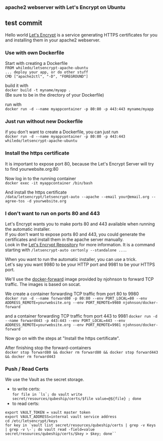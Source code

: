 ### apache2 webserver with Let's Encrypt on Ubuntu
## test commit ##
Hello world
[Let's Encrypt](https://github.com/letsencrypt/letsencrypt) is a service generating HTTPS certificates for you and installing them in your apache2 webserver.

### Use with own Dockerfile  
Start with creating a Dockerfile  
`FROM whiledo/letsencrypt-apache-ubuntu`  
`... deploy your app, or do other stuff`  
`CMD ["apache2ctl", "-D", "FOREGROUND"]`  

build it with  
`docker build -t myname/myapp .`  
(Be sure to be in the directory of your Dockerfile)

run with  
`docker run -d --name myappcontainer -p 80:80 -p 443:443 myname/myapp`  

### Just run without new Dockerfile  
if you don't want to create a Dockerfile, you can just run  
`docker run -d --name myappcontainer -p 80:80 -p 443:443 whiledo/letsencrypt-apache-ubuntu`

### Install the https certificate  
It is important to expose port 80, because the Let's Encrypt Server will try to find yourwebsite.org:80  

Now log in to the running container  
`docker exec -it myappcontainer /bin/bash`  

And install the https certificate  
`/data/letsencrypt/letsencrypt-auto --apache --email your@email.org --agree-tos -d yourwebsite.org`  

### I don't want to run on ports 80 and 443  
Let's Encrypt wants you to make ports 80 and 443 available when running the automatic installer.  
If you don't want to expose ports 80 and 443, you could generate the certificates and install them in the apache server manually.  
Look in the [Let's Encrypt Repository](https://github.com/letsencrypt/letsencrypt) for more information.
It is a command starting with `/letsencrypt-auto certonly --standalone ...`.  


When you want to run the automatic installer, you can use a trick.  
Let's say you want 9980 to be your HTTP port and 9981 to be your HTTPS port.  

We'll use the [docker-forward](https://hub.docker.com/r/njohnson/docker-forward/) image provided by njohnson to forward TCP traffic. The images is based on socat.  

We create a container forwarding TCP traffic from port 80 to 9980  
`docker run -d --name forward80 -p 80:80 --env PORT_LOCAL=80 --env ADDRESS_REMOTE=yourwebsite.org --env PORT_REMOTE=9980 njohnson/docker-forward`  

and a container forwarding TCP traffic from port 443 to 9981
`docker run -d --name forward443 -p 443:443 --env PORT_LOCAL=443 --env ADDRESS_REMOTE=yourwebsite.org --env PORT_REMOTE=9981 njohnson/docker-forward`  

Now go on with the steps at "Install the https certificate".  

After finishing stop the forward-containers  
`docker stop forward80 && docker rm forward80 && docker stop forward443 && docker rm forward443`  

### Push / Read Certs
We use the Vault as the secret storage.
* to write certs:  
``for file in `ls`; do vault write secret/resources/qubeship/certs/$file value=@${file} ; done``
* to read certs:  
```
export VAULT_TOKEN = vault master token
export VAULT_ADDRESS=internal vault service address
cd /etc/letsencrypt/keys
for key in `vault list secret/resources/qubeship/certs | grep -v Keys | grep -v \-`; do vault read -field=value secret/resources/qubeship/certs/$key > $key; done``
